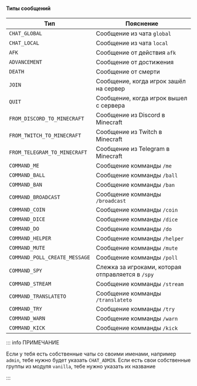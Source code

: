 #### Типы сообщений

| Тип                           | Пояснение                                         |
|-------------------------------|---------------------------------------------------|
| `CHAT_GLOBAL`                 | Сообщение из чата `global`                        |
| `CHAT_LOCAL`                  | Сообщение из чата `local`                         |
| `AFK`                         | Сообщение от действия `afk`                       |
| `ADVANCEMENT `                | Сообщение от достижения                           |
| `DEATH`                       | Сообщение от смерти                               |
| `JOIN`                        | Сообщение, когда игрок зашёл на сервер            |
| `QUIT`                        | Сообщение, когда игрок вышел с сервера            |
| `FROM_DISCORD_TO_MINECRAFT`   | Сообщение из Discord в Minecraft                  |
| `FROM_TWITCH_TO_MINECRAFT`    | Сообщение из Twitch в Minecraft                   |
| `FROM_TELEGRAM_TO_MINECRAFT`  | Сообщение из Telegram в Minecraft                 |
| `COMMAND_ME`                  | Сообщение комманды `/me`                          |
| `COMMAND_BALL`                | Сообщение комманды `/ball`                        |
| `COMMAND_BAN`                 | Сообщение комманды `/ban`                         |
| `COMMAND_BROADCAST`           | Сообщение комманды `/broadcast`                   |
| `COMMAND_COIN`                | Сообщение комманды `/coin`                        |
| `COMMAND_DICE`                | Сообщение комманды `/dice`                        |
| `COMMAND_DO`                  | Сообщение комманды `/do`                          |
| `COMMAND_HELPER`              | Сообщение комманды `/helper`                      |
| `COMMAND_MUTE`                | Сообщение комманды `/mute`                        |
| `COMMAND_POLL_CREATE_MESSAGE` | Сообщение комманды `/poll`                        |
| `COMMAND_SPY`                 | Слежка за игроками, которая отправляется в `/spy` |
| `COMMAND_STREAM`              | Сообщение комманды `/stream`                      |
| `COMMAND_TRANSLATETO`         | Сообщение комманды `/translateto`                 |
| `COMMAND_TRY`                 | Сообщение комманды `/try`                         |
| `COMMAND_WARN`                | Сообщение комманды `/warn`                        |
| `COMMAND_KICK`                | Сообщение комманды `/kick`                        |

::: info ПРИМЕЧАНИЕ

Если у тебя есть собственные чаты со своими именами, например `admin`, тебе нужно будет указать `CHAT_ADMIN`. Если есть свои собственные группы из модуля `vanilla`, тебе нужно указать их название

:::
